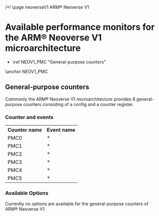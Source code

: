 /*! \page neoverseV1 ARM&reg; Neoverse V1 


<H1>Available performance monitors for the ARM&reg; Neoverse V1 microarchitecture</H1>
<UL>
<LI>\ref NEOV1_PMC "General-purpose counters"</LI>
</UL>

\anchor NEOV1_PMC
<H2>General-purpose counters</H2>
<P>Commonly the ARM&reg; Neoverse V1 microarchitecture provides 6 general-purpose counters consisting of a config and a counter register.</P>
<H3>Counter and events</H3>
<TABLE>
<TR>
  <TH>Counter name</TH>
  <TH>Event name</TH>
</TR>
<TR>
  <TD>PMC0</TD>
  <TD>*</TD>
</TR>
<TR>
  <TD>PMC1</TD>
  <TD>*</TD>
</TR>
<TR>
  <TD>PMC2</TD>
  <TD>*</TD>
</TR>
<TR>
  <TD>PMC3</TD>
  <TD>*</TD>
</TR>
<TR>
  <TD>PMC4</TD>
  <TD>*</TD>
</TR>
<TR>
  <TD>PMC5</TD>
  <TD>*</TD>
</TR>
</TABLE>

<H3>Available Options</H3>
<P>Currently no options are available for the general-purpose counters of ARM&reg; Neoverse V1.</P>
